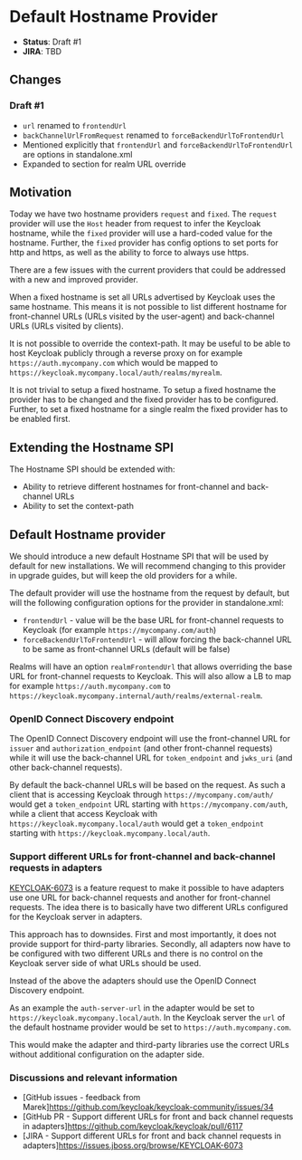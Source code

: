 # Default Hostname Provider

* **Status**: Draft #1
* **JIRA**: TBD

## Changes

### Draft #1

* `url` renamed to `frontendUrl`
* `backChannelUrlFromRequest` renamed to `forceBackendUrlToFrontendUrl`
* Mentioned explicitly that `frontendUrl` and `forceBackendUrlToFrontendUrl` are options in standalone.xml
* Expanded to section for realm URL override

## Motivation

Today we have two hostname providers `request` and `fixed`. The `request` provider will use the `Host` header from 
request to infer the Keycloak hostname, while the `fixed` provider will use a hard-coded value for the hostname. Further,
the `fixed` provider has config options to set ports for http and https, as well as the ability to force to always use
https.

There are a few issues with the current providers that could be addressed with a new and improved provider.

When a fixed hostname is set all URLs advertised by Keycloak uses the same hostname. This means it is not possible to
list different hostname for front-channel URLs (URLs visited by the user-agent) and back-channel URLs (URLs visited by clients).

It is not possible to override the context-path. It may be useful to be able to host Keycloak publicly through a reverse
proxy on for example `https://auth.mycompany.com` which would be mapped to `https://keycloak.mycompany.local/auth/realms/myrealm`.

It is not trivial to setup a fixed hostname. To setup a fixed hostname the provider has to be changed and the fixed
provider has to be configured. Further, to set a fixed hostname for a single realm the fixed provider has to be enabled
first.

## Extending the Hostname SPI

The Hostname SPI should be extended with:

* Ability to retrieve different hostnames for front-channel and back-channel URLs
* Ability to set the context-path

## Default Hostname provider

We should introduce a new default Hostname SPI that will be used by default for new installations. We will recommend
changing to this provider in upgrade guides, but will keep the old providers for a while.

The default provider will use the hostname from the request by default, but will the following configuration options for the provider in standalone.xml:

* `frontendUrl` - value will be the base URL for front-channel requests to Keycloak (for example `https://mycompany.com/auth`)
* `forceBackendUrlToFrontendUrl` - will allow forcing the back-channel URL to be same as front-channel URLs (default will be false)

Realms will have an option `realmFrontendUrl` that allows overriding the base URL for front-channel requests to Keycloak. This will also allow a LB to map for example `https://auth.mycompany.com` to `https://keycloak.mycompany.internal/auth/realms/external-realm`.

### OpenID Connect Discovery endpoint

The OpenID Connect Discovery endpoint will use the front-channel URL for `issuer` and `authorization_endpoint` (and other
front-channel requests) while it will use the back-channel URL for `token_endpoint` and `jwks_uri` (and other
back-channel requests).

By default the back-channel URLs will be based on the request. As such a client that is accessing Keycloak through
`https://mycompany.com/auth/` would get a `token_endpoint` URL starting with `https://mycompany.com/auth`, while a 
client that access Keycloak with `https://keycloak.mycompany.local/auth` would get a `token_endpoint` starting with
`https://keycloak.mycompany.local/auth`.

### Support different URLs for front-channel and back-channel requests in adapters

[KEYCLOAK-6073](https://issues.jboss.org/browse/KEYCLOAK-6073) is a feature request to make it possible to have
adapters use one URL for back-channel requests and another for front-channel requests. The idea there is to basically
have two different URLs configured for the Keycloak server in adapters.

This approach has to downsides. First and most importantly, it does not provide support for third-party libraries.
Secondly, all adapters now have to be configured with two different URLs and there is no control on the Keycloak server
side of what URLs should be used.

Instead of the above the adapters should use the OpenID Connect Discovery endpoint.

As an example the `auth-server-url` in the adapter would be set to `https://keycloak.mycompany.local/auth`. In the
Keycloak server the `url` of the default hostname provider would be set to `https://auth.mycompany.com`.

This would make the adapter and third-party libraries use the correct URLs without additional configuration on the 
adapter side.


### Discussions and relevant information

* [GitHub issues - feedback from Marek]https://github.com/keycloak/keycloak-community/issues/34
* [GitHub PR - Support different URLs for front and back channel requests in adapters]https://github.com/keycloak/keycloak/pull/6117
* [JIRA - Support different URLs for front and back channel requests in adapters]https://issues.jboss.org/browse/KEYCLOAK-6073


